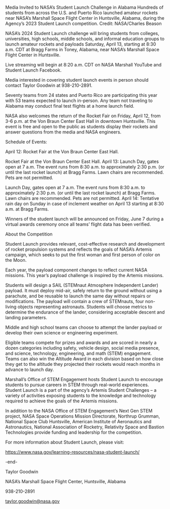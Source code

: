 Media Invited to NASA’s Student Launch Challenge in Alabama 
 Hundreds of students from across the U.S. and Puerto Rico launched amateur rockets near NASA’s Marshall Space Flight Center in Huntsville, Alabama, during the Agency’s 2023 Student Launch competition. Credit: NASA/Charles Beason

NASA’s 2024 Student Launch challenge will bring students from colleges, universities, high schools, middle schools, and informal education groups to launch amateur rockets and payloads Saturday, April 13, starting at 8:30 a.m. CDT at Bragg Farms in Toney, Alabama, near NASA’s Marshall Space Flight Center in Huntsville.

Live streaming will begin at 8:20 a.m. CDT on NASA Marshall YouTube and Student Launch Facebook.

Media interested in covering student launch events in person should contact Taylor Goodwin at 938-210-2891.

Seventy teams from 24 states and Puerto Rico are participating this year with 53 teams expected to launch in-person. Any team not traveling to Alabama may conduct final test flights at a home launch field.

NASA also welcomes the return of the Rocket Fair on Friday, April 12, from 3-6 p.m. at the Von Braun Center East Hall in downtown Huntsville. This event is free and open to the public as students display their rockets and answer questions from the media and NASA engineers.

Schedule of Events:

April 12: Rocket Fair at the Von Braun Center East Hall.

Rocket Fair at the Von Braun Center East Hall. April 13: Launch Day, gates open at 7 a.m. The event runs from 8:30 a.m. to approximately 2:30 p.m. (or until the last rocket launch) at Bragg Farms. Lawn chairs are recommended. Pets are not permitted.

Launch Day, gates open at 7 a.m. The event runs from 8:30 a.m. to approximately 2:30 p.m. (or until the last rocket launch) at Bragg Farms. Lawn chairs are recommended. Pets are not permitted. April 14: Tentative rain day on Sunday in case of inclement weather on April 13 starting at 8:30 a.m. at Bragg Farms.

Winners of the student launch will be announced on Friday, June 7 during a virtual awards ceremony once all teams’ flight data has been verified.

About the Competition

Student Launch provides relevant, cost-effective research and development of rocket propulsion systems and reflects the goals of NASA’s Artemis campaign, which seeks to put the first woman and first person of color on the Moon.

Each year, the payload component changes to reflect current NASA missions. This year’s payload challenge is inspired by the Artemis missions.

Students will design a SAIL (STEMnaut Atmosphere Independent Lander) payload. It must deploy mid-air, safely return to the ground without using a parachute, and be reusable to launch the same day without repairs or modifications. The payload will contain a crew of STEMnauts, four non-living objects representing astronauts. Students will choose metrics to determine the endurance of the lander, considering acceptable descent and landing parameters.

Middle and high school teams can choose to attempt the lander payload or develop their own science or engineering experiment.

Eligible teams compete for prizes and awards and are scored in nearly a dozen categories including safety, vehicle design, social media presence, and science, technology, engineering, and math (STEM) engagement. Teams can also win the Altitude Award in each division based on how close they get to the altitude they projected their rockets would reach months in advance to launch day.

Marshall’s Office of STEM Engagement hosts Student Launch to encourage students to pursue careers in STEM through real-world experiences. Student Launch is a part of the agency’s Artemis Student Challenges – a variety of activities exposing students to the knowledge and technology required to achieve the goals of the Artemis missions.

In addition to the NASA Office of STEM Engagement’s Next Gen STEM project, NASA Space Operations Mission Directorate, Northrup Grumman, National Space Club Huntsville, American Institute of Aeronautics and Astronautics, National Association of Rocketry, Relativity Space and Bastion Technologies provide funding and leadership for the competition.

For more information about Student Launch, please visit:

https://www.nasa.gov/learning-resources/nasa-student-launch/

-end-

Taylor Goodwin

NASA’s Marshall Space Flight Center, Huntsville, Alabama

938-210-2891

taylor.goodwin@nasa.gov